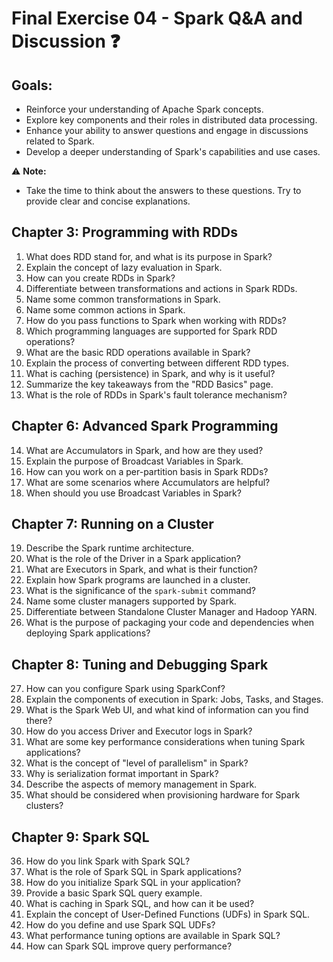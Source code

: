 # Final Exercise 04 - Spark Q&A and Discussion :question:

## Goals:
- Reinforce your understanding of Apache Spark concepts.
- Explore key components and their roles in distributed data processing.
- Enhance your ability to answer questions and engage in discussions related to Spark.
- Develop a deeper understanding of Spark's capabilities and use cases.

:warning: **Note:**
- Take the time to think about the answers to these questions. Try to provide clear and concise explanations.

## Chapter 3: Programming with RDDs

1.  What does RDD stand for, and what is its purpose in Spark?
2.  Explain the concept of lazy evaluation in Spark.
3.  How can you create RDDs in Spark?
4.  Differentiate between transformations and actions in Spark RDDs.
5.  Name some common transformations in Spark.
6.  Name some common actions in Spark.
7.  How do you pass functions to Spark when working with RDDs?
8.  Which programming languages are supported for Spark RDD operations?
9.  What are the basic RDD operations available in Spark?
10.  Explain the process of converting between different RDD types.
11.  What is caching (persistence) in Spark, and why is it useful?
12.  Summarize the key takeaways from the "RDD Basics" page.
13.  What is the role of RDDs in Spark's fault tolerance mechanism?

## Chapter 6: Advanced Spark Programming

14.  What are Accumulators in Spark, and how are they used?
15.  Explain the purpose of Broadcast Variables in Spark.
16.  How can you work on a per-partition basis in Spark RDDs?
17.  What are some scenarios where Accumulators are helpful?
18.  When should you use Broadcast Variables in Spark?

## Chapter 7: Running on a Cluster

19.  Describe the Spark runtime architecture.
20.  What is the role of the Driver in a Spark application?
21.  What are Executors in Spark, and what is their function?
22.  Explain how Spark programs are launched in a cluster.
23.  What is the significance of the `spark-submit` command?
24.  Name some cluster managers supported by Spark.
25.  Differentiate between Standalone Cluster Manager and Hadoop YARN.
26.  What is the purpose of packaging your code and dependencies when deploying Spark applications?

## Chapter 8: Tuning and Debugging Spark

27.  How can you configure Spark using SparkConf?
28.  Explain the components of execution in Spark: Jobs, Tasks, and Stages.
29.  What is the Spark Web UI, and what kind of information can you find there?
30.  How do you access Driver and Executor logs in Spark?
31.  What are some key performance considerations when tuning Spark applications?
32.  What is the concept of "level of parallelism" in Spark?
33.  Why is serialization format important in Spark?
34.  Describe the aspects of memory management in Spark.
35.  What should be considered when provisioning hardware for Spark clusters?

## Chapter 9: Spark SQL

36.  How do you link Spark with Spark SQL?
37.  What is the role of Spark SQL in Spark applications?
38.  How do you initialize Spark SQL in your application?
39.  Provide a basic Spark SQL query example.
40.  What is caching in Spark SQL, and how can it be used?
41.  Explain the concept of User-Defined Functions (UDFs) in Spark SQL.
42.  How do you define and use Spark SQL UDFs?
43.  What performance tuning options are available in Spark SQL?
44.  How can Spark SQL improve query performance?
